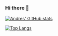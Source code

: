 ### Hi there 👋
[![Andres' GitHub stats](https://github-readme-stats.vercel.app/api?username=afarangurens&hide=prs&count_private=true&show_icons=true&theme=radical)](https://github.com/afarangurens/github-readme-stats)

[![Top Langs](https://github-readme-stats.vercel.app/api/top-langs/?username=afarangurens&langs_count=8)](https://github.com/afarangurens/github-readme-stats)
<!--
**afarangurens/afarangurens** is a ✨ _special_ ✨ repository because its `README.md` (this file) appears on your GitHub profile.


-->
